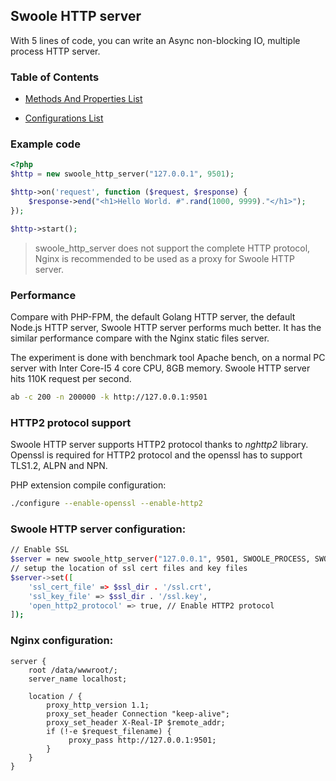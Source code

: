 ## Swoole HTTP server

With 5 lines of code, you can write an Async non-blocking IO, multiple process HTTP server.

### Table of Contents

* [Methods And Properties List](/modules/swoole-http-server/methods_properties.md)

* [Configurations List](/modules/swoole-http-server/configuration.md)

### Example code

``` php
<?php 
$http = new swoole_http_server("127.0.0.1", 9501);

$http->on('request', function ($request, $response) {
    $response->end("<h1>Hello World. #".rand(1000, 9999)."</h1>");
});

$http->start();
```

> swoole_http_server does not support the complete HTTP protocol, Nginx is recommended to be used as a proxy for Swoole HTTP server.

### Performance

Compare with PHP-FPM, the default Golang HTTP server, the default Node.js HTTP server, Swoole HTTP server performs much better. It has the similar performance compare with the Nginx static files server. 

The experiment is done with benchmark tool Apache bench, on a normal PC server with Inter Core-I5 4 core CPU, 8GB memory. Swoole HTTP server hits 110K request per second.

``` bash
ab -c 200 -n 200000 -k http://127.0.0.1:9501
```
### HTTP2 protocol support

Swoole HTTP server supports HTTP2 protocol thanks to *nghttp2* library. Openssl is required for HTTP2 protocol and the openssl has to support TLS1.2, ALPN and NPN. 

PHP extension compile configuration:

``` bash
./configure --enable-openssl --enable-http2
```

### Swoole HTTP server configuration:

``` bash
// Enable SSL
$server = new swoole_http_server("127.0.0.1", 9501, SWOOLE_PROCESS, SWOOLE_SOCK_TCP | SWOOLE_SSL);
// setup the location of ssl cert files and key files
$server->set([
    'ssl_cert_file' => $ssl_dir . '/ssl.crt',
    'ssl_key_file' => $ssl_dir . '/ssl.key',
    'open_http2_protocol' => true, // Enable HTTP2 protocol
]);
```

### Nginx configuration:

``` text
server {
    root /data/wwwroot/;
    server_name localhost;

    location / {
        proxy_http_version 1.1;
        proxy_set_header Connection "keep-alive";
        proxy_set_header X-Real-IP $remote_addr;
        if (!-e $request_filename) {
             proxy_pass http://127.0.0.1:9501;
        }
    }
}
```
